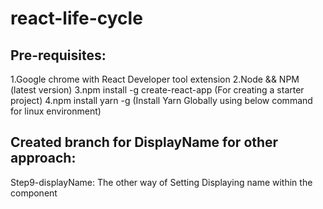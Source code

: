 # react-life-cycle

## Pre-requisites:
1.Google chrome with React Developer tool extension
2.Node && NPM (latest version)
3.npm install -g create-react-app (For creating a starter project)
4.npm install yarn -g (Install Yarn Globally using below command for linux environment)

## Created branch for DisplayName for other approach:
Step9-displayName: The other way of Setting Displaying name within the component